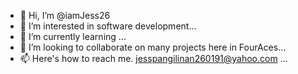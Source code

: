 - 👋 Hi, I’m @iamJess26
- 👀 I’m interested in software development...
- 🌱 I’m currently learning ...
- 💞️ I’m looking to collaborate on many projects here in FourAces...
- 📫 Here's how to reach me. jesspangilinan260191@yahoo.com ...

<!---
iamJess26/iamJess26 is a ✨ special ✨ repository because its `README.md` (this file) appears on your GitHub profile.
You can click the Preview link to take a look at your changes.
--->
